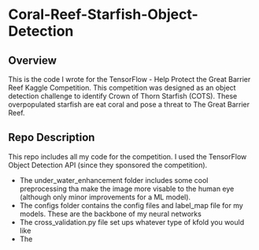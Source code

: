 # Coral-Reef-Starfish-Object-Detection

## Overview
This is the code I wrote for the TensorFlow - Help Protect the Great Barrier Reef Kaggle Competition. This competition was designed as an object detection challenge to identify Crown of Thorn Starfish (COTS). These overpopulated starfish are eat coral and pose a threat to The Great Barrier Reef.

## Repo Description
This repo includes all my code for the competition. I used the TensorFlow Object Detection API (since they sponsored the competition). 
- The under_water_enhancement folder includes some cool preprocessing tha make the image more visable to the human eye (although only minor improvements for a ML model). 
- The configs folder contains the config files and label_map file for my models. These are the backbone of my neural networks
- The cross_validation.py file set ups whatever type of kfold you would like
- The 
